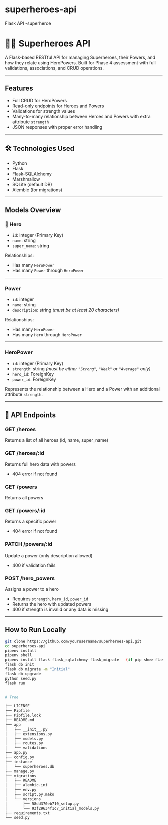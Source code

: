 # superheroes-api
Flask API -superheroe
# 🦸‍♂️ Superheroes API

A Flask-based RESTful API for managing Superheroes, their Powers, and how they relate using HeroPowers. Built for Phase 4 assessment with full validations, associations, and CRUD operations.

---

##  Features

- Full CRUD for HeroPowers
- Read-only endpoints for Heroes and Powers
- Validations for strength values
- Many-to-many relationship between Heroes and Powers with extra attribute `strength`
- JSON responses with proper error handling

---

## 🛠️ Technologies Used

- Python
- Flask
- Flask-SQLAlchemy
- Marshmallow 
- SQLite (default DB)
- Alembic (for migrations)

---

##  Models Overview

### 🦸 Hero

- `id`: integer (Primary Key)
- `name`: string
- `super_name`: string

Relationships:
- Has many `HeroPower`
- Has many `Power` through `HeroPower`

---

###  Power

- `id`: integer 
- `name`: string
- `description`: string _(must be at least 20 characters)_

Relationships:
- Has many `HeroPower`
- Has many `Hero` through `HeroPower`

---

###  HeroPower

- `id`: integer (Primary Key)
- `strength`: string _(must be either `"Strong"`, `"Weak"` or `"Average"` only)_
- `hero_id`: ForeignKey
- `power_id`: ForeignKey

Represents the relationship between a Hero and a Power with an additional attribute `strength`.

---

## 🔀 API Endpoints

### GET /heroes
Returns a list of all heroes (id, name, super_name)

### GET /heroes/:id
Returns full hero data with powers
- 404 error if not found

### GET /powers
Returns all powers

### GET /powers/:id
Returns a specific power
- 404 error if not found

### PATCH /powers/:id
Update a power (only description allowed)
- 400 if validation fails

### POST /hero_powers
Assigns a power to a hero
- Requires `strength`, `hero_id`, `power_id`
- Returns the hero with updated powers
- 400 if strength is invalid or any data is missing

---

##  How to Run Locally

```bash
git clone https://github.com/yourusername/superheroes-api.git
cd superheroes-api
pipenv install
pipenv shell
pipenv install flask flask_sqlalchemy flask_migrate   (if pip show flask. got nothing)
flask db init
flask db migrate -m "Initial"
flask db upgrade
python seed.py
flask run


# Tree

├── LICENSE
├── Pipfile
├── Pipfile.lock
├── README.md
├── app
│   ├── __init__.py
│   ├── extensions.py
│   ├── models.py
│   ├── routes.py
│   └── validations
├── app.py
├── config.py
├── instance
│   └── superheroes.db
├── manage.py
├── migrations
│   ├── README
│   ├── alembic.ini
│   ├── env.py
│   ├── script.py.mako
│   └── versions
│       ├── 58dd370eb710_setup.py
│       └── 93f29634f1c7_initial_models.py
├── requirements.txt
└── seed.py
